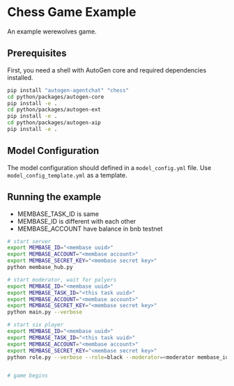 # Chess Game Example

An example werewolves game.

## Prerequisites

First, you need a shell with AutoGen core and required dependencies installed.

```bash
pip install "autogen-agentchat" "chess"
cd python/packages/autogen-core
pip install -e .
cd python/packages/autogen-ext
pip install -e .
cd python/packages/autogen-aip
pip install -e .
```

## Model Configuration

The model configuration should defined in a `model_config.yml` file.
Use `model_config_template.yml` as a template.

## Running the example

- MEMBASE_TASK_ID is same
- MEMBASE_ID is different with each other
- MEMBASE_ACCOUNT have balance in bnb testnet

```bash
# start server
export MEMBASE_ID="<membase uuid>"
export MEMBASE_ACCOUNT="<membase account>"
export MEMBASE_SECRET_KEY="<membase secret key>"
python membase_hub.py

# start moderator, wait for palyers
export MEMBASE_ID="<membase uuid>"
export MEMBASE_TASK_ID="<this task uuid>"
export MEMBASE_ACCOUNT="<membase account>"
export MEMBASE_SECRET_KEY="<membase secret key>"
python main.py --verbose

# start six player
export MEMBASE_ID="<membase uuid>"
export MEMBASE_TASK_ID="<this task uuid>"
export MEMBASE_ACCOUNT="<membase account>"
export MEMBASE_SECRET_KEY="<membase secret key>"
python role.py --verbose --role=black --moderator=<moderator membase_id>


# game begins
```
